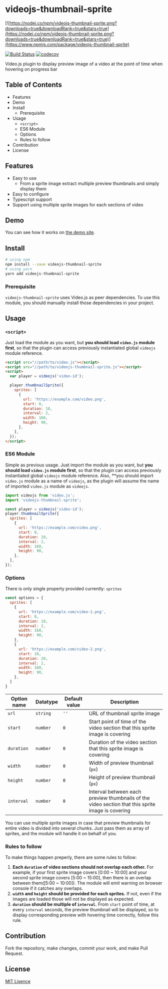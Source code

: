 # videojs-thumbnail-sprite

[![https://nodei.co/npm/videojs-thumbnail-sprite.png?downloads=true&downloadRank=true&stars=true](https://nodei.co/npm/videojs-thumbnail-sprite.png?downloads=true&downloadRank=true&stars=true)](https://www.npmjs.com/package/videojs-thumbnail-sprite)

[![Build Status](https://travis-ci.com/cadenzah/videojs-thumbnail-sprite.svg?branch=master)](https://travis-ci.com/cadenzah/videojs-thumbnail-sprite)
[![codecov](https://codecov.io/gh/cadenzah/videojs-thumbnail-sprite/branch/master/graph/badge.svg)](https://codecov.io/gh/cadenzah/videojs-thumbnail-sprite)

Video.js plugin to display preview image of a video at the point of time when hovering on progress bar

## Table of Contents
- Features
- Demo
- Install
  - Prerequisite
- Usage
  - `<script>`
  - ES6 Module
  - Options
  - Rules to follow
- Contribution
- License

## Features
- Easy to use
  - From a sprite image extract multiple preview thumbnails and simply display them
- Easy to configure
- Typescript support
- Support using multiple sprite images for each sections of video

## Demo
You can see how it works on [the demo site](https://cadenzah.github.io/videojs-thumbnail-sprite).

## Install
```bash
# using npm
npm install --save videojs-thumbnail-sprite
# using yarn
yarn add videojs-thumbnail-sprite
```

### Prerequisite
`videojs-thumbnail-sprite` uses Video.js as peer dependencies. To use this module, you should manually install those dependencies in your project.

## Usage

### `<script>`
Just load the module as you want, but **you should load `video.js` module first**, so that the plugin can access previously instantiated global `videojs` module reference.

```html
<script src="//path/to/video.js"></script>
<script src="//path/to/videojs-thumbnail-sprite.js"></script>
<script>
  var player = videojs('video-id');

  player.thumbnailSprite({
    sprites: [
      {
        url: 'https://example.com/video.png',
        start: 0,
        duration: 10,
        interval: 2,
        width: 160,
        height: 90,
      },
    ],
  });
</script>
```

### ES6 Module
Simple as previous usage. Just import the module as you want, but **you should load `video.js` module first**, so that the plugin can access previously instantiated global `videojs` module reference. Also, **you should import `video.js` module as a name of `videojs`, as the plugin will assume the name of imported `video.js` module as `videojs`.

```js
import videojs from 'video.js';
import 'videojs-thumbnail-sprite';

const player = videojs('video-id');
player.thumbnailSprite({
  sprites: [
    {
      url: 'https://example.com/video.png',
      start: 0,
      duration: 10,
      interval: 2,
      width: 160,
      height: 90,
    },
  ],
});
```

### Options
There is only single property provided currently: `sprites`

```js
const options = {
  sprites: [
    {
      url: 'https://example.com/video-1.png',
      start: 0,
      duration: 10,
      interval: 2,
      width: 160,
      height: 90,
    },
    {
      url: 'https://example.com/video-2.png',
      start: 10,
      duration: 20,
      interval: 2,
      width: 160,
      height: 90,
    },
  ]
}
```

|Option name|Datatype|Default value|Description|
|--------|------------|----|----|
|`url`|`string`|`''`|URL of thumbnail sprite image
|`start`|`number`|`0`|Start point of time of the video section that this sprite image is covering
|`duration`|`number`|`0`|Duration of the video section that this sprite image is covering
|`width`|`number`|`0`|Width of preview thumbnail (`px`)
|`height`|`number`|`0`|Height of preview thumbnail (`px`)
|`interval`|`number`|`0`|Interval between each preview thumbnails of the video section that this sprite image is covering

You can use multiple sprite images in case that preview thumbnails for entire video is divided into several chunks. Just pass them as array of sprites, and the module will handle it on behalf of you.

### Rules to follow
To make things happen preperly, there are some rules to follow:

1. **Each `duration` of video sections should not overlap each other.** For example, if your first sprite image covers [0:00 ~ 10:00] and your second sprite image covers [5:00 ~ 15:00], then there is an overlap between them([5:00 ~ 10:00]). The module will emit warning on browser console if it catches any overlaps.
2. **`width` and `height` should be provided for each sprites.** If not, even if the images are loaded those will not be displayed as expected.
3. **`duration` should be multiple of `interval`.** From `start` point of time, at every `interval` seconds, the preview thumbnail will be displayed, so to display corresponding preview with hovering time correctly, follow this rule.

## Contribution
Fork the repository, make changes, commit your work, and make Pull Request.

## License
[MIT Lisence](https://github.com/cadenzah/videojs-thumbnail-sprite/blob/master/LICENSE)
